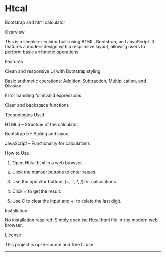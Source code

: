 # Htcal
Bootstrap and html calculator

Overview

This is a simple calculator built using HTML, Bootstrap, and JavaScript. It features a modern design with a responsive layout, allowing users to perform basic arithmetic operations.

Features

Clean and responsive UI with Bootstrap styling

Basic arithmetic operations: Addition, Subtraction, Multiplication, and Division

Error handling for invalid expressions

Clear and backspace functions


Technologies Used

HTML5 – Structure of the calculator

Bootstrap 5 – Styling and layout

JavaScript – Functionality for calculations


How to Use

1. Open Htcal.html in a web browser.


2. Click the number buttons to enter values.


3. Use the operator buttons (+, -, *, /) for calculations.


4. Click = to get the result.


5. Use C to clear the input and ← to delete the last digit.



Installation

No installation required! Simply open the Htcal.html file in any modern web browser.

License

This project is open-source and free to use.


---


